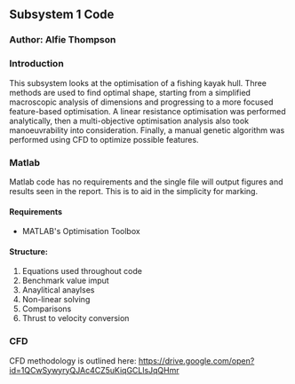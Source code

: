 ## Subsystem 1 Code
### Author: Alfie Thompson
### Introduction
This subsystem looks at the optimisation of a fishing kayak hull. Three methods are used to find optimal shape, starting from a simplified macroscopic analysis of dimensions and progressing to a more focused feature-based optimisation. A linear resistance optimisation was performed analytically, then a multi-objective optimisation analysis also took manoeuvrability into consideration. Finally, a manual genetic algorithm was performed using CFD to optimize possible features.

### Matlab
Matlab code has no requirements and the single file will output figures and results seen in the report.
This is to aid in the simplicity for marking.

#### Requirements
- MATLAB's Optimisation Toolbox

#### Structure:
1. Equations used throughout code
2. Benchmark value imput
3. Anaylitical anaylses
4. Non-linear solving
5. Comparisons
6. Thrust to velocity conversion

### CFD
CFD methodology is outlined here:
https://drive.google.com/open?id=1QCwSywyryQJAc4CZ5uKiqGCLlsJqQHmr
